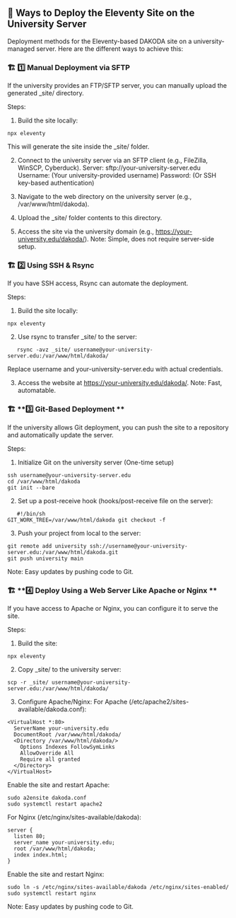 ## 🚀 Ways to Deploy the Eleventy Site on the University Server
Deployment methods for the Eleventy-based DAKODA site on a university-managed server. Here are the different ways to achieve this:
### 🏗 **1️⃣  Manual Deployment via SFTP**
If the university provides an FTP/SFTP server, you can manually upload the generated _site/ directory.

Steps:
1. Build the site locally:
```
npx eleventy
```
This will generate the site inside the _site/ folder.

2. Connect to the university server via an SFTP client (e.g., FileZilla, WinSCP, Cyberduck).
Server: sftp://your-university-server.edu
Username: (Your university-provided username)
Password: (Or SSH key-based authentication)

3. Navigate to the web directory on the university server (e.g., /var/www/html/dakoda).
   
4. Upload the _site/ folder contents to this directory.

5. Access the site via the university domain (e.g., https://your-university.edu/dakoda/).
Note: Simple, does not require server-side setup.

### 🏗 **2️⃣ Using SSH & Rsync**
If you have SSH access, Rsync can automate the deployment.

Steps:
1. Build the site locally:
```
npx eleventy
```
2. Use rsync to transfer _site/ to the server:
```
   rsync -avz _site/ username@your-university-server.edu:/var/www/html/dakoda/

```
Replace username and your-university-server.edu with actual credentials.

3. Access the website at https://your-university.edu/dakoda/.
Note: Fast, automatable.

### 🏗 **3️⃣  Git-Based Deployment **
If the university allows Git deployment, you can push the site to a repository and automatically update the server.

Steps:
1. Initialize Git on the university server (One-time setup)
```
ssh username@your-university-server.edu
cd /var/www/html/dakoda
git init --bare

```
2. Set up a post-receive hook (hooks/post-receive file on the server):
```
   #!/bin/sh
GIT_WORK_TREE=/var/www/html/dakoda git checkout -f
```
3. Push your project from local to the server:
```
git remote add university ssh://username@your-university-server.edu:/var/www/html/dakoda.git
git push university main
```
Note: Easy updates by pushing code to Git.

### 🏗 **4️⃣ Deploy Using a Web Server Like Apache or Nginx **
If you have access to Apache or Nginx, you can configure it to serve the site.

Steps:
1. Build the site:
```
npx eleventy
```
2. Copy _site/ to the university server:
```
scp -r _site/ username@your-university-server.edu:/var/www/html/dakoda/
```
3. Configure Apache/Nginx:
For Apache (/etc/apache2/sites-available/dakoda.conf):
```
<VirtualHost *:80>
  ServerName your-university.edu
  DocumentRoot /var/www/html/dakoda/
  <Directory /var/www/html/dakoda/>
    Options Indexes FollowSymLinks
    AllowOverride All
    Require all granted
  </Directory>
</VirtualHost>
```
Enable the site and restart Apache:
```
sudo a2ensite dakoda.conf
sudo systemctl restart apache2
```
For Nginx (/etc/nginx/sites-available/dakoda):
```
server {
  listen 80;
  server_name your-university.edu;
  root /var/www/html/dakoda;
  index index.html;
}
```
Enable the site and restart Nginx:
```
sudo ln -s /etc/nginx/sites-available/dakoda /etc/nginx/sites-enabled/
sudo systemctl restart nginx
```
Note: Easy updates by pushing code to Git.
